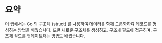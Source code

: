 # 요약

이 랩에서는 Go 의 구조체 (struct) 를 사용하여 데이터를 함께 그룹화하여 레코드를 형성하는 방법을 배웠습니다. 또한 새로운 구조체를 생성하고, 구조체 필드에 접근하며, 구조체 필드를 업데이트하는 방법도 배웠습니다.
